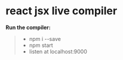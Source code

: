 # react jsx live compiler


**Run the compiler:**
> - npm i --save
> - npm start
> - listen at localhost:9000

